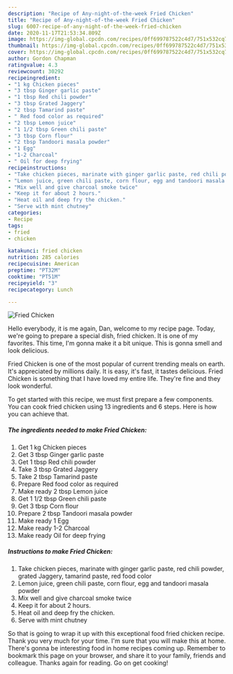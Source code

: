 ```yaml
---
description: "Recipe of Any-night-of-the-week Fried Chicken"
title: "Recipe of Any-night-of-the-week Fried Chicken"
slug: 6007-recipe-of-any-night-of-the-week-fried-chicken
date: 2020-11-17T21:53:34.809Z
image: https://img-global.cpcdn.com/recipes/0ff699787522c4d7/751x532cq70/fried-chicken-recipe-main-photo.jpg
thumbnail: https://img-global.cpcdn.com/recipes/0ff699787522c4d7/751x532cq70/fried-chicken-recipe-main-photo.jpg
cover: https://img-global.cpcdn.com/recipes/0ff699787522c4d7/751x532cq70/fried-chicken-recipe-main-photo.jpg
author: Gordon Chapman
ratingvalue: 4.3
reviewcount: 30292
recipeingredient:
- "1 kg Chicken pieces"
- "3 tbsp Ginger garlic paste"
- "1 tbsp Red chili powder"
- "3 tbsp Grated Jaggery"
- "2 tbsp Tamarind paste"
- " Red food color as required"
- "2 tbsp Lemon juice"
- "1 1/2 tbsp Green chili paste"
- "3 tbsp Corn flour"
- "2 tbsp Tandoori masala powder"
- "1 Egg"
- "1-2 Charcoal"
- " Oil for deep frying"
recipeinstructions:
- "Take chicken pieces, marinate with ginger garlic paste, red chili powder, grated Jaggery, tamarind paste, red food color"
- "Lemon juice, green chili paste, corn flour, egg and tandoori masala powder"
- "Mix well and give charcoal smoke twice"
- "Keep it for about 2 hours."
- "Heat oil and deep fry the chicken."
- "Serve with mint chutney"
categories:
- Recipe
tags:
- fried
- chicken

katakunci: fried chicken 
nutrition: 285 calories
recipecuisine: American
preptime: "PT32M"
cooktime: "PT51M"
recipeyield: "3"
recipecategory: Lunch

---
```



![Fried Chicken](https://img-global.cpcdn.com/recipes/0ff699787522c4d7/751x532cq70/fried-chicken-recipe-main-photo.jpg)

Hello everybody, it is me again, Dan, welcome to my recipe page. Today, we're going to prepare a special dish, fried chicken. It is one of my favorites. This time, I'm gonna make it a bit unique. This is gonna smell and look delicious.



Fried Chicken is one of the most popular of current trending meals on earth. It's appreciated by millions daily. It is easy, it's fast, it tastes delicious. Fried Chicken is something that I have loved my entire life. They're fine and they look wonderful.


To get started with this recipe, we must first prepare a few components. You can cook fried chicken using 13 ingredients and 6 steps. Here is how you can achieve that.

<!--inarticleads1-->

##### The ingredients needed to make Fried Chicken:

1. Get 1 kg Chicken pieces
1. Get 3 tbsp Ginger garlic paste
1. Get 1 tbsp Red chili powder
1. Take 3 tbsp Grated Jaggery
1. Take 2 tbsp Tamarind paste
1. Prepare  Red food color as required
1. Make ready 2 tbsp Lemon juice
1. Get 1 1/2 tbsp Green chili paste
1. Get 3 tbsp Corn flour
1. Prepare 2 tbsp Tandoori masala powder
1. Make ready 1 Egg
1. Make ready 1-2 Charcoal
1. Make ready  Oil for deep frying




<!--inarticleads2-->

##### Instructions to make Fried Chicken:

1. Take chicken pieces, marinate with ginger garlic paste, red chili powder, grated Jaggery, tamarind paste, red food color
1. Lemon juice, green chili paste, corn flour, egg and tandoori masala powder
1. Mix well and give charcoal smoke twice
1. Keep it for about 2 hours.
1. Heat oil and deep fry the chicken.
1. Serve with mint chutney




So that is going to wrap it up with this exceptional food fried chicken recipe. Thank you very much for your time. I'm sure that you will make this at home. There's gonna be interesting food in home recipes coming up. Remember to bookmark this page on your browser, and share it to your family, friends and colleague. Thanks again for reading. Go on get cooking!
